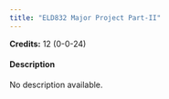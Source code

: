 ```yaml
---
title: "ELD832 Major Project Part-II"
---
```

**Credits:** 12 (0-0-24)

#### Description
No description available.